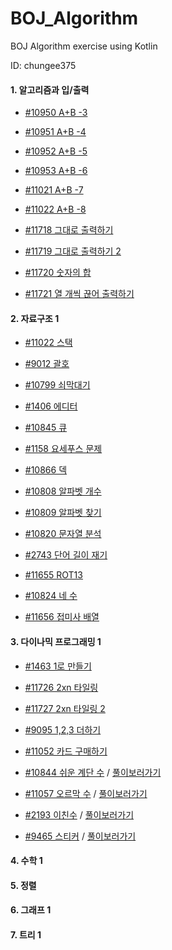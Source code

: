 # BOJ_Algorithm
BOJ Algorithm exercise using Kotlin

ID: chungee375

#### 1. 알고리즘과 입/출력

- [#10950 A+B -3](https://github.com/EuneeChung/BOJ_Algorithm/blob/master/src/10950.kt)

- [#10951 A+B -4](https://github.com/EuneeChung/BOJ_Algorithm/blob/master/src/10951.kt)

- [#10952 A+B -5](https://github.com/EuneeChung/BOJ_Algorithm/blob/master/src/10952.kt)

- [#10953 A+B -6](https://github.com/EuneeChung/BOJ_Algorithm/blob/master/src/10953.kt)

- [#11021 A+B -7](https://github.com/EuneeChung/BOJ_Algorithm/blob/master/src/11021.kt)

- [#11022 A+B -8](https://github.com/EuneeChung/BOJ_Algorithm/blob/master/src/11022.kt)

- [#11718 그대로 출력하기](https://github.com/EuneeChung/BOJ_Algorithm/blob/master/src/11718.kt)

- [#11719 그대로 출력하기 2](https://github.com/EuneeChung/BOJ_Algorithm/blob/master/src/11719.kt)

- [#11720 숫자의 합](https://github.com/EuneeChung/BOJ_Algorithm/blob/master/src/11720.kt)

- [#11721 열 개씩 끊어 출력하기](https://github.com/EuneeChung/BOJ_Algorithm/blob/master/src/11721.kt)

  

#### 2. 자료구조 1

- [#11022 스택](https://github.com/EuneeChung/BOJ_Algorithm/blob/master/src/11022.kt)

- [#9012 괄호](https://github.com/EuneeChung/BOJ_Algorithm/blob/master/src/9012.kt)

- [#10799 쇠막대기](https://github.com/EuneeChung/BOJ_Algorithm/blob/master/src/10799.kt)

- [#1406 에디터](https://github.com/EuneeChung/BOJ_Algorithm/blob/master/src/1406.kt)

- [#10845 큐](https://github.com/EuneeChung/BOJ_Algorithm/blob/master/src/10845.kt)

- [#1158 요세푸스 문제](https://github.com/EuneeChung/BOJ_Algorithm/blob/master/src/1158.kt)

- [#10866 덱](https://github.com/EuneeChung/BOJ_Algorithm/blob/master/src/10866.kt)

- [#10808 알파벳 개수](https://github.com/EuneeChung/BOJ_Algorithm/blob/master/src/10808.kt)

- [#10809 알파벳 찾기](https://github.com/EuneeChung/BOJ_Algorithm/blob/master/src/10809.kt)

- [#10820 문자열 분석](https://github.com/EuneeChung/BOJ_Algorithm/blob/master/src/10820.kt)

- [#2743 단어 길이 재기](https://github.com/EuneeChung/BOJ_Algorithm/blob/master/src/2743.kt)

- [#11655 ROT13](https://github.com/EuneeChung/BOJ_Algorithm/blob/master/src/11655.kt)

- [#10824 네 수](https://github.com/EuneeChung/BOJ_Algorithm/blob/master/src/10824.kt)

- [#11656 접미사 배열](https://github.com/EuneeChung/BOJ_Algorithm/blob/master/src/11656.kt)


#### 3. 다이나믹 프로그래밍 1
- [#1463 1로 만들기](https://github.com/EuneeChung/BOJ_Algorithm/blob/master/src/1463.kt)

- [#11726 2xn 타일링](https://github.com/EuneeChung/BOJ_Algorithm/blob/master/src/11726.kt)

- [#11727 2xn 타일링 2](https://github.com/EuneeChung/BOJ_Algorithm/blob/master/src/11727.kt)
- [#9095 1,2,3 더하기](https://github.com/EuneeChung/BOJ_Algorithm/blob/master/src/9095.kt)
- [#11052 카드 구매하기](https://github.com/EuneeChung/BOJ_Algorithm/blob/master/src/11052.kt)
- [#10844 쉬운 계단 수](https://github.com/EuneeChung/BOJ_Algorithm/blob/master/src/10844.kt)
  / [풀이보러가기](https://www.notion.so/BOJ-10844-cc25fe45f11f4a4f8721afbec7d0f994)
  
- [#11057 오르막 수](https://github.com/EuneeChung/BOJ_Algorithm/blob/master/src/11057.kt)  / [풀이보러가기](https://www.notion.so/BOJ-11057-e083c852a9f849d98c7a01c60df53298)
  
- [#2193 이친수](https://github.com/EuneeChung/BOJ_Algorithm/blob/master/src/2193.kt)
  / [풀이보러가기](https://www.notion.so/BOJ-2193-a6dacfb474174f2fb9b16eae8c1ae63e)
  
- [#9465 스티커](https://github.com/EuneeChung/BOJ_Algorithm/blob/master/src/9465.kt)
  / [풀이보러가기](https://www.notion.so/BOJ-9465-49abe0305d304353856c3043672a7bd3)

#### 4. 수학 1

#### 5. 정렬 

#### 6. 그래프 1

#### 7. 트리 1
